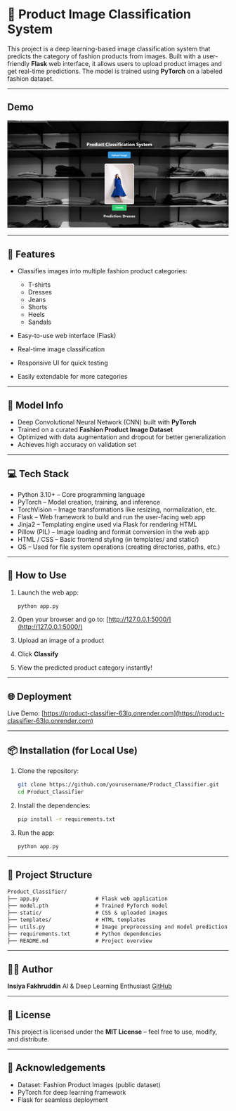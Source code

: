 
# 🧠 Product Image Classification System

This project is a deep learning-based image classification system that predicts the category of fashion products from images. Built with a user-friendly **Flask** web interface, it allows users to upload product images and get real-time predictions. The model is trained using **PyTorch** on a labeled fashion dataset.

---

## Demo

![Product Classifier Demo](product_classifier_Demo.png)

---

## 🎯 Features

* Classifies images into multiple fashion product categories:

  * T-shirts
  * Dresses
  * Jeans
  * Shorts
  * Heels
  * Sandals
* Easy-to-use web interface (Flask)
* Real-time image classification
* Responsive UI for quick testing
* Easily extendable for more categories

---

## 🧠 Model Info

* Deep Convolutional Neural Network (CNN) built with **PyTorch**
* Trained on a curated **Fashion Product Image Dataset**
* Optimized with data augmentation and dropout for better generalization
* Achieves high accuracy on validation set

---

## 💻 Tech Stack

* Python 3.10+ – Core programming language
* PyTorch – Model creation, training, and inference
* TorchVision – Image transformations like resizing, normalization, etc.
* Flask – Web framework to build and run the user-facing web app
* Jinja2 – Templating engine used via Flask for rendering HTML
* Pillow (PIL) – Image loading and format conversion in the web app
* HTML / CSS – Basic frontend styling (in templates/ and static/)
* OS – Used for file system operations (creating directories, paths, etc.)

---

## 🚀 How to Use

1. Launch the web app:

   ```bash
   python app.py
   ```
2. Open your browser and go to: [http://127.0.0.1:5000/](http://127.0.0.1:5000/)
3. Upload an image of a product
4. Click **Classify**
5. View the predicted product category instantly!

---

## 🌐 Deployment

Live Demo: [https://product-classifier-63lq.onrender.com](https://product-classifier-63lq.onrender.com)

---

## 📦 Installation (for Local Use)

1. Clone the repository:

   ```bash
   git clone https://github.com/yourusername/Product_Classifier.git
   cd Product_Classifier
   ```

2. Install the dependencies:

   ```bash
   pip install -r requirements.txt
   ```

3. Run the app:

   ```bash
   python app.py
   ```

---

## 📁 Project Structure

```
Product_Classifier/
├── app.py                  # Flask web application
├── model.pth               # Trained PyTorch model
├── static/                 # CSS & uploaded images
├── templates/              # HTML templates
├── utils.py                # Image preprocessing and model prediction
├── requirements.txt        # Python dependencies
├── README.md               # Project overview
```

---

## 👩‍💻 Author

**Insiya Fakhruddin**
AI & Deep Learning Enthusiast
[GitHub](https://github.com/InsiyaFakhruddin)

---

## 📜 License

This project is licensed under the **MIT License** – feel free to use, modify, and distribute.

---

## 🙏 Acknowledgements

* Dataset: Fashion Product Images (public dataset)
* PyTorch for deep learning framework
* Flask for seamless deployment
